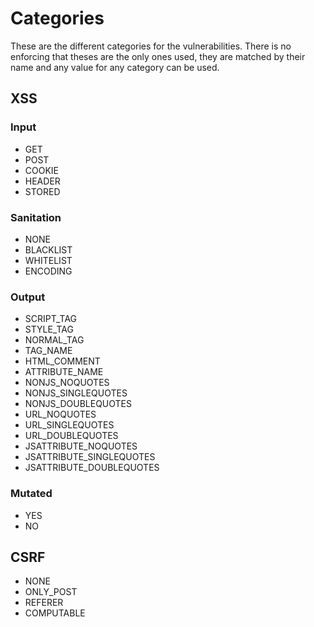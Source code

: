 Categories
===============
These are the different categories for the vulnerabilities. There is no enforcing that theses are the only ones used, they are matched by their name and any value for any category can be used.

XSS
----------------
### Input
- GET
- POST
- COOKIE
- HEADER
- STORED

### Sanitation
- NONE
- BLACKLIST
- WHITELIST
- ENCODING

### Output
- SCRIPT_TAG
- STYLE_TAG
- NORMAL_TAG
- TAG_NAME
- HTML_COMMENT
- ATTRIBUTE_NAME
- NONJS_NOQUOTES
- NONJS_SINGLEQUOTES
- NONJS_DOUBLEQUOTES
- URL_NOQUOTES
- URL_SINGLEQUOTES
- URL_DOUBLEQUOTES
- JSATTRIBUTE_NOQUOTES
- JSATTRIBUTE_SINGLEQUOTES
- JSATTRIBUTE_DOUBLEQUOTES

### Mutated
- YES
- NO


CSRF
----------------------
- NONE
- ONLY_POST
- REFERER
- COMPUTABLE
